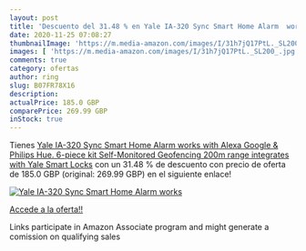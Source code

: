 ```yaml
---
layout: post
title: 'Descuento del 31.48 % en Yale IA-320 Sync Smart Home Alarm  works'
date: 2020-11-25 07:08:27
thumbnailImage: 'https://m.media-amazon.com/images/I/31h7jQ17PtL._SL200_.jpg'
images: [ 'https://m.media-amazon.com/images/I/31h7jQ17PtL._SL200_.jpg' ]
comments: true
category: ofertas
author: ring
slug: B07FR78X16
description:
actualPrice: 185.0 GBP
comparePrice: 269.99 GBP
inStock: true
---
```


Tienes [Yale IA-320 Sync Smart Home Alarm  works with Alexa  Google & Philips Hue. 6-piece kit  Self-Monitored  Geofencing  200m range  integrates with Yale Smart Locks](https://www.amazon.co.uk/dp/B07FR78X16/?tag=tolees0a-21) con un 31.48 % de descuento con precio de oferta de 185.0 GBP (original: 269.99 GBP) en el siguiente enlace!

[![Yale IA-320 Sync Smart Home Alarm  works](https://m.media-amazon.com/images/I/31h7jQ17PtL._SL200_.jpg)](https://www.amazon.co.uk/dp/B07FR78X16/?tag=tolees0a-21)

[Accede a la oferta!!](https://www.amazon.co.uk/dp/B07FR78X16/?tag=tolees0a-21)

Links participate in Amazon Associate program and might generate a comission on qualifying sales


